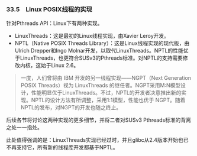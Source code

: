 ### 33.5　Linux POSIX线程的实现

针对Pthreads API：Linux下有两种实现。

+ LinuxThreads：这是最初的Linux线程实现，由Xavier Leroy开发。
+ NPTL（Native POSIX Threads Library）：这是Linux线程实现的现代版，由Ulrich Drepper和Ingo Molnar开发，以取代LinuxThreads。NPTL的性能优于LinuxThreads，也更符合SUSv3的Pthreads标准。对NPTL的支持需要修改内核，这始于Linux 2.6。

> 一度，人们曾将由 IBM 开发的另一线程实现——NGPT（Next Generation POSIX Threads）视为 LinuxThreads 的继任者。NGPT采用M:N模型设计，性能明显优于LinuxThreads。不过，NPTL的开发者决意推出新的实现。NPTL的设计方法有所调整，采用1:1模型，性能也优于 NGPT。随着NPTL的发布，对NGPT的开发也随之终止。

后续各节将讨论这两种实现的更多细节，并将二者对SUSv3 Pthreads标准的背离之处一一指处。

此处值得强调的是：LinuxThreads实现已经过时，并且glibc从2.4版本开始也已不再支持它，所有新的线程库开发都基于NPTL。

